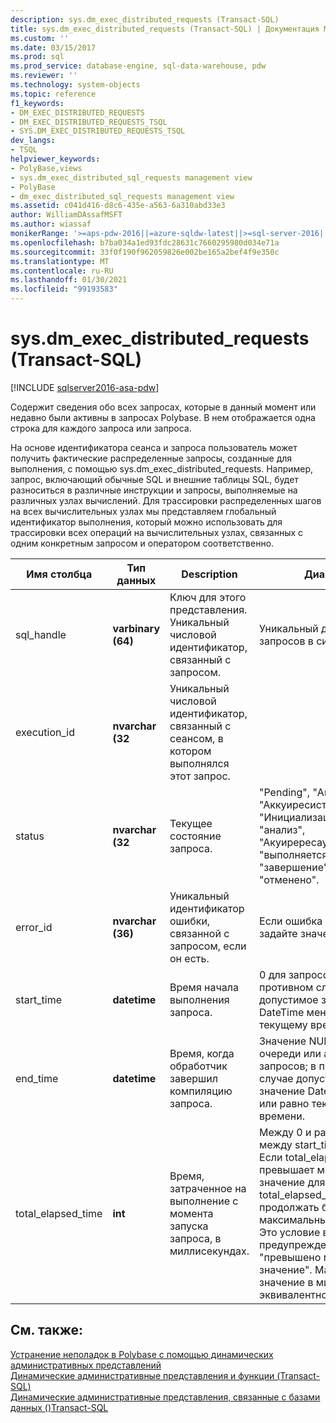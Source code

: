 ```yaml
---
description: sys.dm_exec_distributed_requests (Transact-SQL)
title: sys.dm_exec_distributed_requests (Transact-SQL) | Документация Майкрософт
ms.custom: ''
ms.date: 03/15/2017
ms.prod: sql
ms.prod_service: database-engine, sql-data-warehouse, pdw
ms.reviewer: ''
ms.technology: system-objects
ms.topic: reference
f1_keywords:
- DM_EXEC_DISTRIBUTED_REQUESTS
- DM_EXEC_DISTRIBUTED_REQUESTS_TSQL
- SYS.DM_EXEC_DISTRIBUTED_REQUESTS_TSQL
dev_langs:
- TSQL
helpviewer_keywords:
- PolyBase,views
- sys.dm_exec_distributed_sql_requests management view
- PolyBase
- dm_exec_distributed_sql_requests management view
ms.assetid: c041d416-d8c6-435e-a563-6a310abd33e3
author: WilliamDAssafMSFT
ms.author: wiassaf
monikerRange: '>=aps-pdw-2016||=azure-sqldw-latest||>=sql-server-2016||>=sql-server-linux-2017||=azuresqldb-mi-current'
ms.openlocfilehash: b7ba034a1ed93fdc28631c7660295980d034e71a
ms.sourcegitcommit: 33f0f190f962059826e002be165a2bef4f9e350c
ms.translationtype: MT
ms.contentlocale: ru-RU
ms.lasthandoff: 01/30/2021
ms.locfileid: "99193583"
---
```

# <a name="sysdm_exec_distributed_requests-transact-sql"></a>sys.dm_exec_distributed_requests (Transact-SQL)
[!INCLUDE [sqlserver2016-asa-pdw](../../includes/applies-to-version/sqlserver2016-asa-pdw.md)]

  Содержит сведения обо всех запросах, которые в данный момент или недавно были активны в запросах Polybase. В нем отображается одна строка для каждого запроса или запроса.  
  
 На основе идентификатора сеанса и запроса пользователь может получить фактические распределенные запросы, созданные для выполнения, с помощью sys.dm_exec_distributed_requests. Например, запрос, включающий обычные SQL и внешние таблицы SQL, будет разноситься в различные инструкции и запросы, выполняемые на различных узлах вычислений. Для трассировки распределенных шагов на всех вычислительных узлах мы представляем глобальный идентификатор выполнения, который можно использовать для трассировки всех операций на вычислительных узлах, связанных с одним конкретным запросом и оператором соответственно.  
  
|Имя столбца|Тип данных|Description|Диапазон|  
|-----------------|---------------|-----------------|-----------|  
|sql_handle|**varbinary (64)**|Ключ для этого представления. Уникальный числовой идентификатор, связанный с запросом.|Уникальный для всех запросов в системе.|  
|execution_id|**nvarchar (32**|Уникальный числовой идентификатор, связанный с сеансом, в котором выполнялся этот запрос.||  
|status|**nvarchar (32**|Текущее состояние запроса.|"Pending", "Авторизация", "Аккуиресистемресаурцес", "Инициализация", "Plan", "анализ", "Акуирересаурцес", "выполняется", "Отмена", "завершение", "сбой", "отменено".|  
|error_id|**nvarchar (36)**|Уникальный идентификатор ошибки, связанной с запросом, если он есть.|Если ошибка не возникала, задайте значение NULL.|  
|start_time|**datetime**|Время начала выполнения запроса.|0 для запросов в очереди; в противном случае допустимое значение DateTime меньше или равно текущему времени.|  
|end_time|**datetime**|Время, когда обработчик завершил компиляцию запроса.|Значение NULL для очереди или активных запросов; в противном случае допустимое значение DateTime меньше или равно текущему времени.|  
|total_elapsed_time|**int**|Время, затраченное на выполнение с момента запуска запроса, в миллисекундах.|Между 0 и разностью между start_time и end_time. Если total_elapsed_time превышает максимальное значение для целого числа, total_elapsed_time будет продолжать быть максимальным значением. Это условие выдаст предупреждение "превышено максимальное значение". Максимальное значение в миллисекундах эквивалентно 24,8 дням.|  
  
## <a name="see-also"></a>См. также:  
 [Устранение неполадок в Polybase с помощью динамических административных представлений](/previous-versions/sql/sql-server-2016/mt146389(v=sql.130))   
 [Динамические административные представления и функции (Transact-SQL)](~/relational-databases/system-dynamic-management-views/system-dynamic-management-views.md)   
 [Динамические административные представления, связанные с базами данных &#40;&#41;Transact-SQL ](../../relational-databases/system-dynamic-management-views/database-related-dynamic-management-views-transact-sql.md)  
  
